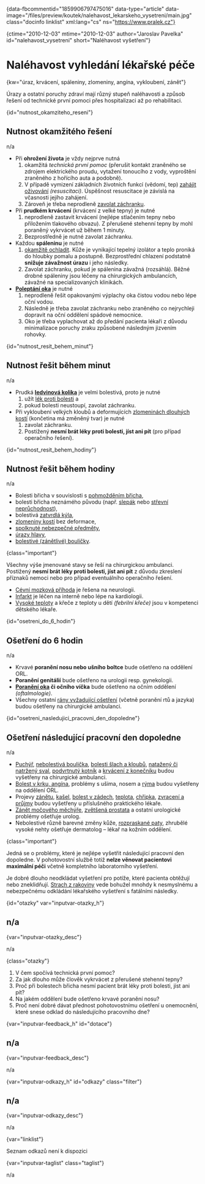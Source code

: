
{data-fbcommentid="1859906797475016" data-type="article" data-image="/files/preview/koutek/nalehavost\_lekarskeho\_vysetreni/main.jpg" class="docinfo linklist" xml:lang="cs" ns="https://www.pralek.cz"}

{ctime="2010-12-03" mtime="2010-12-03" author="Jaroslav Pavelka" id="nalehavost_vysetreni" short="Naléhavost vyšetření"}

# Naléhavost vyhledání lékařské péče

{kw="úraz, krvácení, spáleniny, zlomeniny, angína, vykloubení, zánět"}

Úrazy a ostatní poruchy zdraví mají různý stupeň naléhavosti a způsob řešení od technické první pomoci přes hospitalizaci až po rehabilitaci. 

{id="nutnost\_okamziteho\_reseni"}

## Nutnost okamžitého řešení 

n/a 

  * Při **ohrožení života** je vždy nejprve nutná 
      1. okamžitá _technická první pomoc_ (přerušit kontakt zraněného se zdrojem elektrického proudu, vytažení tonoucího z vody, vyproštění zraněného z hořícího auta a podobně). 
      2. V případě vymizení základních životních funkcí (vědomí, tep) [zahájit oživování][1] _(resuscitaci)_. Úspěšnost resuscitace je závislá na včasnosti jejího zahájení. 
      3. Zároveň je třeba neprodleně [zavolat záchranku][2]. 
  * Při **prudkém krvácení** (krvácení z velké tepny) je nutné 
      1. neprodleně zastavit krvácení (nejlépe stlačením tepny nebo přiložením tlakového obvazu). Z přerušené stehenní tepny by mohl poraněný vykrvácet už během 1 minuty. 
      2. Bezprostředně je nutné zavolat záchranku. 
  * Každou **spáleninu** je nutné 
      1. [okamžitě ochladit][3]. Kůže je vynikající tepelný izolátor a teplo proniká do hloubky pomalu a postupně. Bezprostřední chlazení podstatně **snižuje závažnost úrazu** i jeho následky. 
      2. Zavolat záchranku, pokud je spálenina závažná (rozsáhlá). Běžné drobné spáleniny jsou léčeny na chirurgických ambulancích, závažné na specializovaných klinikách. 
  * **[Poleptání oka][4]** je nutné 
      1. neprodleně řešit opakovanými výplachy oka čistou vodou nebo lépe oční vodou. 
      2. Následně je třeba zavolat záchranku nebo zraněného co nejrychleji dopravit na oční oddělení spádové nemocnice. 
      3. Oko je třeba vyplachovat až do předání pacienta lékaři z důvodu minimalizace poruchy zraku způsobené následným jizvením rohovky. 

{id="nutnost\_resit\_behem_minut"}

## Nutnost řešit během minut 

n/a 

  * Prudká **[ledvinová kolika][5]** je velmi bolestivá, proto je nutné 
      1. užít [lék proti bolesti][6] a 
      2. pokud bolesti neustoupí, zavolat záchranku. 
  * Při vykloubení velkých kloubů a deformujících [zlomeninách dlouhých kostí][7] (končetina má změněný tvar) je nutné 
      1. zavolat záchranku. 
      2. Postižený **nesmí brát léky proti bolesti, jíst ani pít** (pro případ operačního řešení). 

{id="nutnost\_resit\_behem_hodiny"}

## Nutnost řešit během hodiny 

n/a 

  * Bolesti břicha v souvislosti s [pohmožděním břicha][8], 
  * bolesti břicha neznámého původu (např. [slepák][9] nebo [střevní neprůchodnost][10]), 
  * bolestivá [zatvrdlá kýla][11], 
  * [zlomeniny kostí][7] bez deformace, 
  * [spolknuté nebezpečné předměty][12], 
  * [úrazy hlavy][13], 
  * [bolestivé (zánětlivé) bouličky][14]. 

{class="important"}

Všechny výše jmenované stavy se řeší na chirurgickou ambulanci. Postižený **nesmí brát léky proti bolesti, jíst ani pít** z důvodu zkreslení příznaků nemoci nebo pro případ eventuálního operačního řešení. 

  * [Cévní mozková příhoda][15] je řešena na neurologii. 
  * [Infarkt][16] je léčen na interně nebo lépe na kardiologii. 
  * [Vysoké teploty][17] a křeče z teploty u dětí _(febrilní křeče)_ jsou v kompetenci dětského lékaře. 

{id="osetreni\_do\_6_hodin"}

## Ošetření do 6 hodin 

n/a 

  * Krvavé **poranění nosu nebo ušního boltce** bude ošetřeno na oddělení ORL. 
  * **Poranění genitálií** bude ošetřeno na urologii resp. gynekologii. 
  * **[Poranění oka][4] či očního víčka** bude ošetřeno na očním oddělení _(oftalmologie)_. 
  * Všechny ostatní [rány vyžadující ošetření][18] (včetně poranění rtů a jazyka) budou ošetřeny na chirurgické ambulanci. 

{id="osetreni\_nasledujici\_pracovni\_den\_dopoledne"}

## Ošetření následující pracovní den dopoledne 

n/a 

  * [Puchýř][19], [nebolestivá boulička][14], [bolesti šlach a kloubů][20], [natažený či natržený sval][21], [podvrtnutý kotník][22] a [krvácení z konečníku][23] budou vyšetřeny na chirurgické ambulanci. 
  * [Bolest v krku, angína][24], problémy s ušima, nosem a [rýma][25] budou vyšetřeny na oddělení ORL. 
  * Projevy [zánětu][26], [kašel][27], [bolest v zádech][28], [teplota][17], [chřipka][29], [zvracení a průjmy][30] budou vyšetřeny u příslušného praktického lékaře. 
  * [Zánět močového měchýře][31], [zvětšená prostata][32] a ostatní urologické problémy ošetřuje urolog. 
  * Nebolestivé různě barevné změny kůže, [rozpraskané paty][33], zhrubělé vysoké nehty ošetřuje dermatolog – lékař na kožním oddělení. 

{class="important"}

Jedná se o problémy, které je nejlépe vyšetřit následující pracovní den dopoledne. V pohotovostní službě totiž **nelze věnovat pacientovi maximální péči** včetně kompletního laboratorního vyšetření. 

Je dobré dlouho neodkládat vyšetření pro potíže, které pacienta obtěžují nebo zneklidňují. [Strach z rakoviny][34] vede bohužel mnohdy k nesmyslnému a nebezpečnému odkládání lékařského vyšetření s fatálními následky. 

{id="otazky" var="inputvar-otazky_h"}

## n/a 

{var="inputvar-otazky_desc"}

n/a 

{class="otazky"}

  1. V čem spočívá technická první pomoc? 
  2. Za jak dlouho může člověk vykrvácet z přerušené stehenní tepny? 
  3. Proč při bolestech břicha nesmí pacient brát léky proti bolesti, jíst ani pít? 
  4. Na jakém oddělení bude ošetřeno krvavé poranění nosu? 
  5. Proč není dobré dávat přednost pohotovostnímu ošetření u onemocnění, které snese odklad do následujícího pracovního dne? 

{var="inputvar-feedback_h" id="dotace"}

## n/a 

{var="inputvar-feedback_desc"}

n/a 

{var="inputvar-odkazy_h" id="odkazy" class="filter"}

## n/a 

{var="inputvar-odkazy_desc"}

n/a 

{var="linklist"}

Seznam odkazů není k dispozici 

{var="inputvar-taglist" class="taglist"}

n/a

 [1]: resuscitace
 [2]: zachranka
 [3]: ochlazeni_spaleniny
 [4]: telisko_v_oku
 [5]: mocove_kameny
 [6]: analgetika
 [7]: zlomeniny
 [8]: urazove_boule
 [9]: slepak
 [10]: ileus
 [11]: kyla
 [12]: spolknute_predmety
 [13]: otres_mozku
 [14]: nezhoubne_nadory
 [15]: mrtvice
 [16]: srdecni_infarkt
 [17]: teplota
 [18]: poraneni
 [19]: osetreni_puchyre
 [20]: onemocneni_slach
 [21]: poraneni_svalu
 [22]: vyron_kotniku
 [23]: hemoroidy
 [24]: angina
 [25]: ryma
 [26]: vyvoj_zanetu
 [27]: kasel
 [28]: bolesti_v_zadech
 [29]: chripka
 [30]: travici_potize
 [31]: mocova_infekce
 [32]: prostata
 [33]: plisne_kuze
 [34]: nezhoubny_nebo_zhoubny_nador

